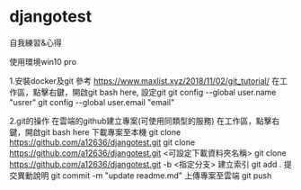 # djangotest
自我練習&心得

使用環境win10 pro

1.安裝docker及git
	參考 https://www.maxlist.xyz/2018/11/02/git_tutorial/
	在工作區，點擊右鍵，開啟git bash here, 設定git
		git config --global user.name "usrer"
		git config --global user.email "email"

2.git的操作
	在雲端的github建立專案(可使用同類型的服務)
	在工作區，點擊右鍵，開啟git bash here
	下載專案至本機
		git clone https://github.com/a12636/djangotest.git
		git clone https://github.com/a12636/djangotest.git <可設定下載資料夾名稱>
		git clone https://github.com/a12636/djangotest.git -b <指定分支>
	建立索引
		git add .
	提交異動說明
		git commit -m "update readme.md"
	上傳專案至雲端
		git push